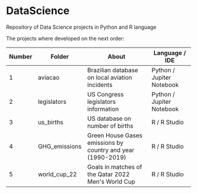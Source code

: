 # DataScience
Repository of Data Science projects in Python and R language

The projects where developed on the next order:

Number  | Folder              | About                                                        | Language / IDE
------- | ------------------- | ---------------------                                        | ---------------------
1       | aviacao             | Brazilian database on local aviation incidents               | Python / Jupiter Notebook
2       | legislators         | US Congress legislators information                          | Python / Jupiter Notebook
3       | us_births           | US database on number of births                              | R / R Studio
4       | GHG_emissions       | Green House Gases emissions by country and year (1990-2019)  | R / R Studio
5       | world_cup_22        | Goals in matches of the Qatar 2022 Men's World Cup           | R / R Studio



